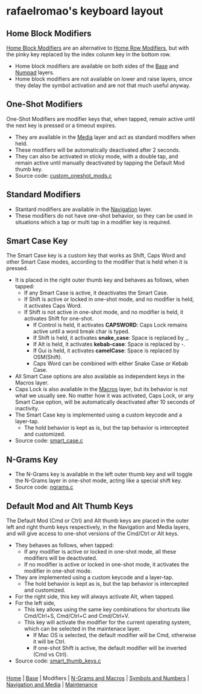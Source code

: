 # rafaelromao's keyboard layout

## Home Block Modifiers

[Home Block Modifiers](https://precondition.github.io/home-row-mods#alternative-home-row-mods-layout) are an alternative to [Home Row Modifiers](https://precondition.github.io/home-row-mods), but with the pinky key replaced by the index colunm key in the bottom row.

- Home block modifiers are available on both sides of the [Base](base.md) and [Numpad](symbols.md#numpad-layer) layers.
- Home block modifiers are not available on lower and raise layers, since they delay the symbol activation and are not that much useful anyway.

## One-Shot Modifiers

One-Shot Modifiers are modifier keys that, when tapped, remain active until the next key is pressed or a timeout expires. 
- They are available in the [Media](navigation.md#media) layer and act as standard modifers when held.
- These modifiers will be automatically deactivated after 2 seconds. 
- They can also be activated in sticky mode, with a double tap, and remain active until manually deactivated by tapping the Default Mod thumb key.
- Source code: [custom_oneshot_mods.c](../src/qmk/users/rafaelromao/features/custom_oneshot_mods.c)

## Standard Modifiers

- Stantard modifiers are available in the [Navigation](navigation.md#navigation) layer.
- These modifiers do not have one-shot behavior, so they can be used in situations which a tap or multi tap in a modifier key is required.

## Smart Case Key 

The Smart Case key is a custom key that works as Shift, Caps Word and other Smart Case modes, according to the modifier that is held when it is pressed.
- It is placed in the right outer thumb key and behaves as follows, when tapped:
    - If any Smart Case is active, it deactivates the Smart Case.
    - If Shift is active or locked in one-shot mode, and no modifier is held, it activates Caps Word.
    - If Shift is not active in one-shot mode, and no modifier is held, it activates Shift for one-shot.
        - If Control is held, it activates **CAPSWORD**: Caps Lock remains active until a word break char is typed.
        - If Shift is held, it activates **snake_case**: Space is replaced by _.
        - If Alt is held, it activates **kebab-case**: Space is replaced by -.
        - If Gui is held, it activates **camelCase**: Space is replaced by OSM(Shift).
        - Caps Word can be combined with either Snake Case or Kebab Case.
- All Smart Case options are also available as independent keys in the Macros layer.
- Caps Lock is also available in the [Macros](macros.md) layer, but its behavior is not what we usually see. No matter how it was activated, Caps Lock, or any Smart Case option, will be automatically deactivated after 10 seconds of inactivity.
- The Smart Case key is implemented using a custom keycode and a layer-tap.
    - The hold behavior is kept as is, but the tap behavior is intercepted and customized.
- Source code: [smart_case.c](../src/qmk/users/rafaelromao/features/smart_case.c)

## N-Grams Key
- The N-Grams key is available in the left outer thumb key and will toggle the N-Grams layer in one-shot mode, acting like a special shift key.
- Source code: [ngrams.c](../src/qmk/users/rafaelromao/features/ngrams.c)

## Default Mod and Alt Thumb Keys

The Default Mod (Cmd or Ctrl) and Alt thumb keys are placed in the outer left and right thumb keys respectively, in the Navigation and Media layers, and will give access to one-shot versions of the Cmd/Ctrl or Alt keys.
- They behaves as follows, when tapped:
    - If any modifier is active or locked in one-shot mode, all these modifiers will be deactivated.
    - If no modifier is active or locked in one-shot mode, it activates the modifier in one-shot mode.
- They are implemented using a custom keycode and a layer-tap.
    - The hold behavior is kept as is, but the tap behavior is intercepted and customized.
- For the right side, this key will always activate Alt, when tapped.
- For the left side,
    - This key allows using the same key combinations for shortcuts like Cmd/Ctrl+S, Cmd/Ctrl+C and Cmd/Ctrl+V.
    - This key will activate the modifier for the current operating system, which can be selected in the maintenace layer.
        - If Mac OS is selected, the default modifier will be Cmd, otherwise it will be Ctrl.
        - If one-shot Shift is active, the default modifier will be inverted (Cmd vs Ctrl).
- Source code: [smart_thumb_keys.c](../src/qmk/users/rafaelromao/features/smart_thumb_keys.c)

##
[Home](../readme.md) | 
[Base](base.md) |
Modifiers |
[N-Grams and Macros](macros.md) |
[Symbols and Numbers](symbols.md) |
[Navigation and Media](navigation.md) |
[Maintenance](maintenance.md)
